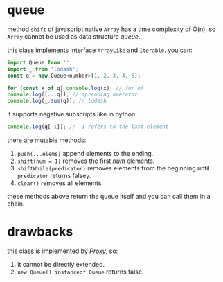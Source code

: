 # queue

method `shift` of javascript native `Array` has a time complexity of O(n), so `Array` cannot be used as data structure *queue*.

this class implements interface `ArrayLike` and `Iterable`. you can:

```js
import Queue from '';
import _ from 'lodash';
const q = new Queue<number>(1, 2, 3, 4, 5);

for (const x of q) console.log(x); // for of
console.log([...q]); // spreading operator
console.log(_.sum(q)); // lodash
```

it supports negative subscripts like in python:

```js
console.log(q[-1]); // -1 refers to the last element
```

there are mutable methods:

1. `push(...elems)` append elements to the ending.
2. `shift(num = 1)` removes the first *num* elements.
3. `shiftWhile(predicator)` removes elements from the beginning until `predicator` returns falsey.
4. `clear()` removes all elements.

these methods above return the queue itself and you can call them in a chain.

# drawbacks

this class is implemented by *Proxy*, so:

1. it cannot be directly extended.
2. `new Queue() instanceof Queue` returns false.